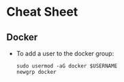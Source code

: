 # Cheat Sheet
## Docker

- To add a user to the docker group:

      sudo usermod -aG docker $USERNAME
      newgrp docker

